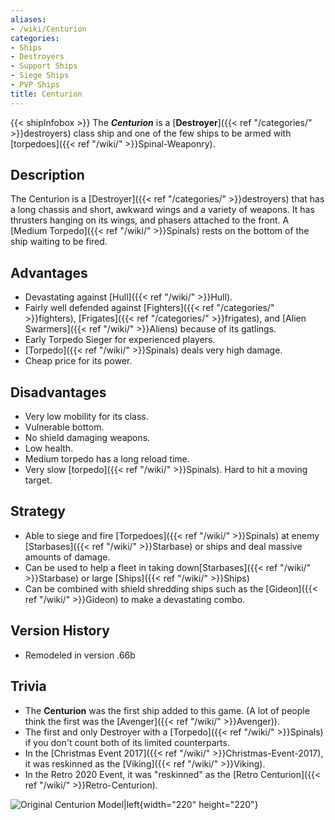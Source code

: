 ```yaml
---
aliases:
- /wiki/Centurion
categories:
- Ships
- Destroyers
- Support Ships
- Siege Ships
- PVP Ships
title: Centurion
---
```


{{< shipInfobox >}} The **_Centurion_** is a [**Destroyer**]({{< ref "/categories/" >}}destroyers) class ship and one of the few ships to be armed with [torpedoes]({{< ref "/wiki/" >}}Spinal-Weaponry).

## Description

The Centurion is a [Destroyer]({{< ref "/categories/" >}}destroyers) that has a long chassis and short, awkward wings and a variety of weapons. It has thrusters hanging on its wings, and phasers attached to the front. A [Medium Torpedo]({{< ref "/wiki/" >}}Spinals) rests on the bottom of the ship waiting to be fired.

## Advantages

- Devastating against [Hull]({{< ref "/wiki/" >}}Hull).
- Fairly well defended against [Fighters]({{< ref "/categories/" >}}fighters), [Frigates]({{< ref "/categories/" >}}frigates), and [Alien Swarmers]({{< ref "/wiki/" >}}Aliens) because of its gatlings.
- Early Torpedo Sieger for experienced players.
- [Torpedo]({{< ref "/wiki/" >}}Spinals) deals very high damage.
- Cheap price for its power.

## Disadvantages

- Very low mobility for its class.
- Vulnerable bottom.
- No shield damaging weapons.
- Low health.
- Medium torpedo has a long reload time.
- Very slow [torpedo]({{< ref "/wiki/" >}}Spinals). Hard to hit a moving target.

## Strategy

- Able to siege and fire [Torpedoes]({{< ref "/wiki/" >}}Spinals) at enemy [Starbases]({{< ref "/wiki/" >}}Starbase) or ships and deal massive amounts of damage.
- Can be used to help a fleet in taking down[Starbases]({{< ref "/wiki/" >}}Starbase) or large [Ships]({{< ref "/wiki/" >}}Ships)
- Can be combined with shield shredding ships such as the [Gideon]({{< ref "/wiki/" >}}Gideon) to make a devastating combo.

## Version History 

- Remodeled in version .66b

## Trivia

- The **Centurion** was the first ship added to this game. (A lot of people think the first was the [Avenger]({{< ref "/wiki/" >}}Avenger)).
- The first and only Destroyer with a [Torpedo]({{< ref "/wiki/" >}}Spinals) if you don't count both of its limited counterparts.
- In the [Christmas Event 2017]({{< ref "/wiki/" >}}Christmas-Event-2017), it was reskinned as the [Viking]({{< ref "/wiki/" >}}Viking).
- In the Retro 2020 Event, it was "reskinned" as the [Retro Centurion]({{< ref "/wiki/" >}}Retro-Centurion).

![Original Centurion
Model|left](Cent6.png "Original Centurion Model|left"){width="220" height="220"}